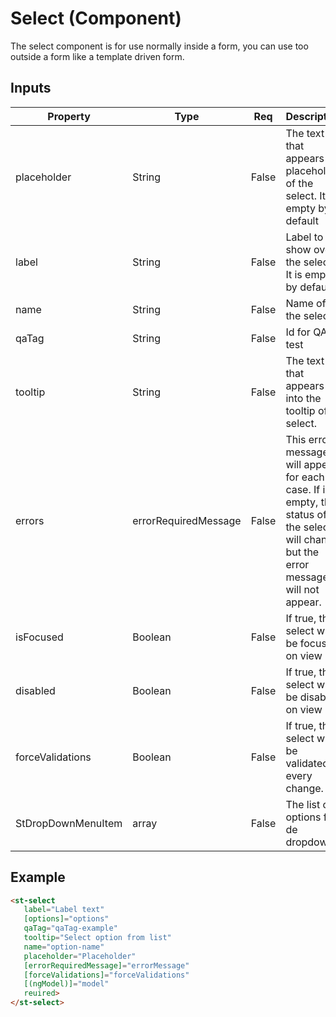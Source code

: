 # Select (Component)

   The select component is for use normally inside a form, you can use too outside a form like a template driven form.

## Inputs

| Property              | Type            | Req   | Description                                                                                                                               | Default |
| --------------------- | --------------- | ----- | ----------------------------------------------------------------------------------------------------------------------------------------- | ------- |
| placeholder           | String          | False | The text that appears as placeholder of the select. It is empty by default                                                                | ''      |
| label                 | String          | False | Label to show over the select. It is empty by default                                                                                     | ''      |
| name                  | String          | False | Name of the select                                                                                                                        | ''      |
| qaTag                 | String          | False | Id for QA test                                                                                                                            | ''      |
| tooltip               | String          | False | The text that appears into the tooltip of select.                                                                                         | ''      |
| errors  | errorRequiredMessage          | False | This error message will appear for each case. If is empty, the status of the select will change, but the error message will not appear.   | ''      |
| isFocused             | Boolean         | False | If true, the select will be focused on view init.                                                                                         | false   |
| disabled              | Boolean         | False | If true, the select will be disabled on view init.                                                                                        | false   |
| forceValidations      | Boolean         | False | If true, the select will be validated in every change.                                                                                    | false   |
| StDropDownMenuItem    | array           | False | The list of options for de dropdown.                                                                                                      | []      |

## Example

```html
<st-select
   label="Label text"
   [options]="options"
   qaTag="qaTag-example"
   tooltip="Select option from list"
   name="option-name"
   placeholder="Placeholder"
   [errorRequiredMessage]="errorMessage"
   [forceValidations]="forceValidations"
   [(ngModel)]="model"
   reuired>
</st-select>
```

